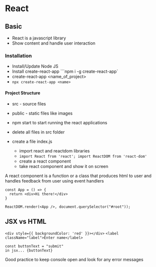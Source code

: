 # React
## Basic
* React is a javascript library
* Show content and handle user interaction

### Installation
* Install/Update Node JS
* Install create-react-app ```npm i -g create-react-app`
* create-react-app <name_of_project>
* ```npx create-react-app <name>```

#### Project Structure
* src - source files
* public - static files like images

* npm start to start running the react applications
* delete all files in src folder
* create a file index.js
  * import react and reactdom libraries
  * ```import React from 'react'; import ReactDOM from 'react-dom'```
  * create a react component
  * take react component and show it on screen
  
A react component is a function or a class that produces html to user and handles feedback from user using event handlers
```
const App = () => {
  return <div>Hi there!</div>
}
```

```
ReactDOM.render(<App />, document.querySelector("#root"));
```
 ## JSX vs HTML
 ```<div style={{ backgroundColor: 'red' }}></div>```
 ```<label className="label">Enter name</label>```
 ```
 const buttonText = "submit"
 in jsx... {buttonText}
 ```
 
 Good practice to keep console open and look for any error messages
 
 
